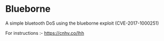 # Blueborne

A simple bluetooth DoS using the blueborne exploit (CVE-2017-1000251)

For instructions :- https://cnhv.co/lhh
